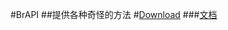 #BrAPI
##提供各种奇怪的方法
#[Download](https://coding.net/u/Bryan_lzh/p/BrAPI/git/raw/master/BrAPI.jar)
###[文档](http://bryan_lzh.coding.me/BrAPI/JavaDoc/)